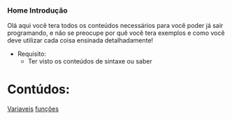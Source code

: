 ### Home Introdução

<p>Olá aqui você tera todos os conteúdos necessários para você poder já sair programando, e não se preocupe por quê você tera exemplos e como você deve utilizar cada coisa ensinada detalhadamente!</p>

- Requisito:
    - Ter visto os conteúdos de sintaxe ou saber

# Contúdos: <br>

[Variaveis](/Csharp/Iniciante/Basico/Variaveis.md)
[funções](/Csharp/Iniciante/Basico/funcoes.md)